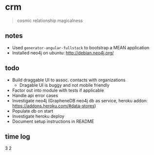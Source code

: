 # crm

> cosmic relationship magicalness

## notes

* Used `generator-angular-fullstack` to bootstrap a MEAN application
* Installed neo4j on ubuntu: http://debian.neo4j.org/

## todo

* Build draggable UI to assoc. contacts with organizations
  * Dragable UI is buggy and not mobile friendly
* Factor out into module with tests if applicable
* Handle api error cases
* Investigate neo4j (GrapheneDB neo4j db as service, heroku addon: https://addons.heroku.com/#data-stores)
* Populate db on start
* Investigate heroku deploy
* Document setup instructions in README

## time log
3
2